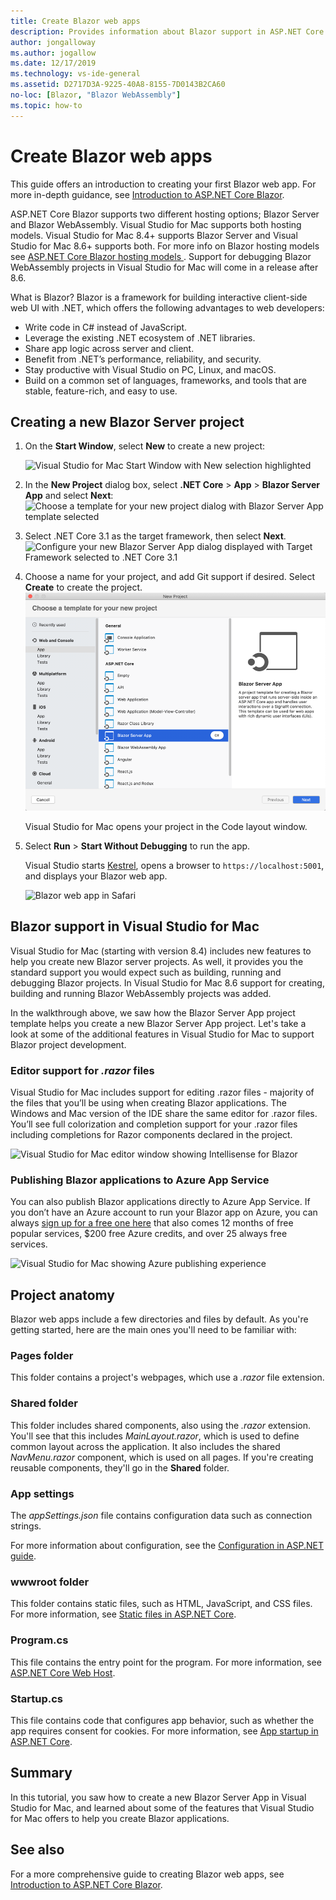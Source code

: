 ```yaml
---
title: Create Blazor web apps
description: Provides information about Blazor support in ASP.NET Core apps in Visual Studio for Mac.
author: jongalloway
ms.author: jogallow
ms.date: 12/17/2019
ms.technology: vs-ide-general
ms.assetid: D2717D3A-9225-40A8-8155-7D0143B2CA60
no-loc: [Blazor, "Blazor WebAssembly"]
ms.topic: how-to
---
```


# Create Blazor web apps

This guide offers an introduction to creating your first Blazor web app. For more in-depth guidance, see [Introduction to ASP.NET Core Blazor](/aspnet/core/blazor/index).

ASP.NET Core Blazor supports two different hosting options; Blazor Server and Blazor WebAssembly. Visual Studio for Mac supports both hosting models. Visual Studio for Mac 8.4+ supports Blazor Server and Visual Studio for Mac 8.6+ supports both. For more info on Blazor hosting models see [ASP.NET Core Blazor hosting models
](https://docs.microsoft.com/aspnet/core/blazor/hosting-models?view=aspnetcore-3.1). Support for debugging Blazor WebAssembly projects in Visual Studio for Mac will come in a release after 8.6.

What is Blazor? Blazor is a framework for building interactive client-side web UI with .NET, which offers the following advantages to web developers:

* Write code in C# instead of JavaScript.
* Leverage the existing .NET ecosystem of .NET libraries.
* Share app logic across server and client.
* Benefit from .NET’s performance, reliability, and security.
* Stay productive with Visual Studio on PC, Linux, and macOS.
* Build on a common set of languages, frameworks, and tools that are stable, feature-rich, and easy to use.

## Creating a new Blazor Server project

1. On the **Start Window**, select **New** to create a new project:

   ![Visual Studio for Mac Start Window with New selection highlighted](media/blazor-new-project.png)
1. In the **New Project** dialog box, select **.NET Core** > **App** > **Blazor Server App** and select **Next**:
   ![Choose a template for your new project dialog with Blazor Server App template selected](media/blazor-project-template.png)

1. Select .NET Core 3.1 as the target framework, then select **Next**. 
   ![Configure your new Blazor Server App dialog displayed with Target Framework selected to .NET Core 3.1](media/blazor-select-target-framework.png)

1. Choose a name for your project, and add Git support if desired. Select **Create** to create the project.
   ![BConfigure your new Blazor Server App dialog displayed while entering Project Name](media/blazor-name-project.png)

   Visual Studio for Mac opens your project in the Code layout window.
1. Select **Run** > **Start Without Debugging** to run the app.

   Visual Studio starts [Kestrel](/aspnet/core/fundamentals/servers/kestrel), opens a browser to `https://localhost:5001`, and displays your Blazor web app.

   ![Blazor web app in Safari](media/blazor-new-app-in-edge.png)

## Blazor support in Visual Studio for Mac

Visual Studio for Mac (starting with version 8.4) includes new features to help you create new Blazor server projects. As well, it provides you the standard support you would expect such as building, running and debugging Blazor projects. In Visual Studio for Mac 8.6 support for creating, building and running Blazor WebAssembly projects was added.

In the walkthrough above, we saw how the Blazor Server App project template helps you create a new Blazor Server App project. Let's take a look at some of the additional features in Visual Studio for Mac to support Blazor project development.

### Editor support for *.razor* files
Visual Studio for Mac includes support for editing .razor files - majority of the files that you’ll be using when creating Blazor applications. The Windows and Mac version of the IDE share the same editor for .razor files. You’ll see full colorization and completion support for your .razor files including completions for Razor components declared in the project.

![Visual Studio for Mac editor window showing Intellisense for Blazor](media/blazor-intellisense.png)

### Publishing Blazor applications to Azure App Service
You can also publish Blazor applications directly to Azure App Service. If you don’t have an Azure account to run your Blazor app on Azure, you can always [sign up for a free one here](https://azure.microsoft.com/free) that also comes 12 months of free popular services, $200 free Azure credits, and over 25 always free services.

![Visual Studio for Mac showing Azure publishing experience](media/blazor-azure-publish.png)

## Project anatomy

Blazor web apps include a few directories and files by default. As you're getting started, here are the main ones you'll need to be familiar with:

### Pages folder

This folder contains a project's webpages, which use a *.razor* file extension.

### Shared folder

This folder includes shared components, also using the *.razor* extension. You'll see that this includes *MainLayout.razor*, which is used to define common layout across the application. It also includes the shared *NavMenu.razor* component, which is used on all pages. If you're creating reusable components, they'll go in the **Shared** folder.

### App settings

The *appSettings.json* file contains configuration data such as connection strings.

For more information about configuration, see the [Configuration in ASP.NET guide](/aspnet/core/fundamentals/configuration/index).

### wwwroot folder

This folder contains static files, such as HTML, JavaScript, and CSS files. For more information, see [Static files in ASP.NET Core](/aspnet/core/fundamentals/static-files).

### Program.cs

This file contains the entry point for the program. For more information, see [ASP.NET Core Web Host](/aspnet/core/fundamentals/host/web-host).

### Startup.cs

This file contains code that configures app behavior, such as whether the app requires consent for cookies. For more information, see [App startup in ASP.NET Core](/aspnet/core/fundamentals/startup).

## Summary
In this tutorial, you saw how to create a new Blazor Server App in Visual Studio for Mac, and learned about some of the features that Visual Studio for Mac offers to help you create Blazor applications.

## See also

For a more comprehensive guide to creating Blazor web apps, see [Introduction to ASP.NET Core Blazor](/aspnet/core/blazor/index).

